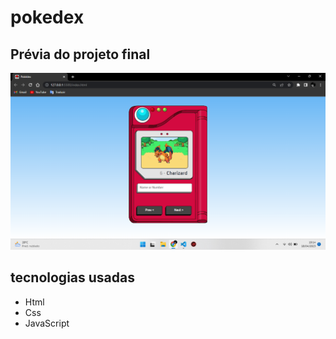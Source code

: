 # pokedex

## Prévia do projeto final

![Preview](assets/img/previa-final.png)

## tecnologias usadas

- Html
- Css
- JavaScript
